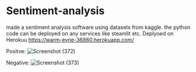 # Sentiment-analysis
made a sentiment analysis software using datasets from kaggle.
the python code can be deployed on any services like steamlit etc.
Deplyoed on Herokuu
https://warm-eyrie-36860.herokuapp.com/

Positve:
![Screenshot (372)](https://user-images.githubusercontent.com/53439456/131493205-ab9d03c7-193b-4537-8889-519d5077a0dc.png)

Negative:
![Screenshot (373)](https://user-images.githubusercontent.com/53439456/131493223-05b76441-a4e0-497c-a434-9ebddfa7047b.png)



